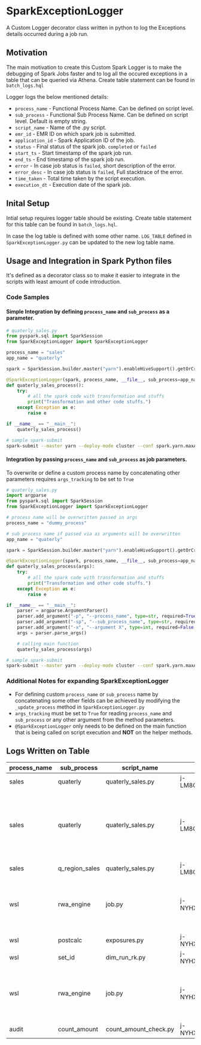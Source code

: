 # SparkExceptionLogger
A Custom Logger decorator class written in python to log the Exceptions details occurred during a job run.

## Motivation
The main motivation to create this Custom Spark Logger is to make the debugging of Spark Jobs faster and to log all the occured exceptions in a table that can be queried via Athena. Create table statement can be found in `batch_logs.hql`

Logger logs the below mentioned details:
- `process_name` - Functional Process Name. Can be defined on script level.
- `sub_process` - Functional Sub Process Name. Can be defined on script level. Default is empty string.
- `script_name` - Name of the .py script.
- `emr_id` - EMR ID on which spark job is submitted.
- `application_id` - Spark Application ID of the job. 
- `status` - Final status of the spark job. `completed` or `failed`
- `start_ts` - Start timestamp of the spark job run.
- `end_ts` - End timestamp of the spark job run.
- `error` - In case job status is `failed`, short description of the error.
- `error_desc` - In case job status is `failed`, Full stacktrace of the error.
- `time_taken` - Total time taken by the script execution.
- `execution_dt` - Execution date of the spark job.

## Inital Setup
Intial setup requires logger table should be existing. Create table statement for this table can be found in `batch_logs.hql`.

In case the log table is defined with some other name. `LOG_TABLE` defined in `SparkExceptionLogger.py` can be updated to the new log table name.

## Usage and Integration in Spark Python files
It's defined as a decorator class so to make it easier to integrate in the scripts with least amount of code introduction.

### Code Samples

#### Simple Integration by defining `process_name` and `sub_process` as a parameter.
```python
# quaterly_sales.py
from pyspark.sql import SparkSession
from SparkExceptionLogger import SparkExceptionLogger

process_name = "sales"
app_name = "quaterly"

spark = SparkSession.builder.master("yarn").enableHiveSupport().getOrCreate()

@SparkExceptionLogger(spark, process_name, __file__, sub_process=app_name)
def quaterly_sales_process():
    try:
        # all the spark code with transformation and stuffs
        print("Transformation and other code stuffs.")
    except Exception as e:
        raise e

if __name__ == "__main__":
    quaterly_sales_process()
```

```bash
# sample spark-submit
spark-submit --master yarn --deploy-mode cluster --conf spark.yarn.maxAttempts=1 --driver-memory=4g --conf spark.driver.cores=1 --executor-cores 5 --conf spark.executor.instances=4 --conf spark.dynamicAllocation.minExecutors=2 --conf spark.dynamicAllocation.maxExecutors=10 --executor-memory 14g --py-files <path-to-folder>/SparkExceptionLogger.py <path-to-pyfiles>/quaterly_sales.py
```

#### Integration by passing `process_name` and `sub_process` as  job parameters.
To overwrite or define a custom process name by concatenating other parameters requires `args_tracking` to be set to `True`

```python
# quaterly_sales.py
import argparse
from pyspark.sql import SparkSession
from SparkExceptionLogger import SparkExceptionLogger

# process name will be overwritten passed in args
process_name = "dummy_process"

# sub process name if passed via as arguments will be overwritten
app_name = "quaterly"

spark = SparkSession.builder.master("yarn").enableHiveSupport().getOrCreate()

@SparkExceptionLogger(spark, process_name, __file__, sub_process=app_name, args_tracking=True)
def quaterly_sales_process(args):
    try:
        # all the spark code with transformation and stuffs
        print("Transformation and other code stuffs.")
    except Exception as e:
        raise e

if __name__ == "__main__":
    parser = argparse.ArgumentParser()
    parser.add_argument("-p", "--process_name", type=str, required=True, help="Process Name")
    parser.add_argument("-sp", "--sub_process_name", type=str, required=False, help="Sub Process Name")
    parser.add_argument("-x", "--argument X", type=int, required=False, help="Other Argument X")
    args = parser.parse_args()

    # calling main function
    quaterly_sales_process(args)
```

```bash
# sample spark-submit
spark-submit --master yarn --deploy-mode cluster --conf spark.yarn.maxAttempts=1 --driver-memory=4g --conf spark.driver.cores=1 --executor-cores 5 --conf spark.executor.instances=4 --conf spark.dynamicAllocation.minExecutors=2 --conf spark.dynamicAllocation.maxExecutors=10 --executor-memory 14g --py-files <path-to-folder>/SparkExceptionLogger.py <path-to-pyfiles>/quaterly_sales.py -p sales -sp q_region_sales
```

### Additional Notes for expanding SparkExceptionLogger
- For defining custom `process_name` or `sub_process` name by concatenating some other fields can be achieved by modifying the `_update_process` method in `SparkExceptionLogger.py`
- `args_tracking` must be set to `True` for reading `process_name` and `sub_process` or any other argument from the method parameters.
- `@SparkExceptionLogger` only needs to be defined on the main function that is being called on script execution and **NOT** on the helper methods.

## Logs Written on Table

|process_name|sub_process|script_name         |emr_id        |application_id                |status   |start_ts               |end_ts                 |error            |error_desc                                                                                                                                                                                                                                                                                                                                                                                                           |time_taken|execution_dt|
|------------|-----------|--------------------|--------------|------------------------------|---------|-----------------------|-----------------------|-----------------|---------------------------------------------------------------------------------------------------------------------------------------------------------------------------------------------------------------------------------------------------------------------------------------------------------------------------------------------------------------------------------------------------------------------|----------|------------|
|sales       |quaterly   |quaterly_sales.py|j-LM8CHLQYLJ2Q|application_1715654774853_0436|failed   |2024-05-14 06:08:32.947|2024-05-14 06:08:40.669|AnalysisException|Table or view not found: blogs_db.daily_sales; 'UnresolvedRelation [blogs_db, daily_sales], [], false                                                                                                                                                                                                                                                                                                                |7 secs    |2024-05-14  |
|sales       |quaterly   |quaterly_sales.py|j-LM8CHLQYLJ2Q|application_1715654774853_0441|failed   |2024-05-14 06:14:38.922|2024-05-14 06:14:41.992|AnalysisException|User: arn:aws:sts::aws-acct:assumed-role/role-emr-ec2-service/i-0dd9f8257a143b9c3 is not authorized to perform: glue:GetDatabase on resource: arn:aws:glue:region:aws-acct:database/test_db because no identity-based policy allows the glue:GetDatabase action (Service: AWSGlue; Status Code: 400; Error Code: AccessDeniedException; Request ID: b0a1d47a-1fe8-42dc-8f9a-6b1b60d10423; Proxy: null)               |3 secs    |2024-05-14  |
|sales       |q_region_sales   |quaterly_sales.py|j-LM8CHLQYLJ2Q|application_1715654774853_0396|completed|2024-05-14 05:58:37.491|2024-05-14 05:58:42.495|                 |                                                                                                                                                                                                                                                                                                                                                                                                                     |5 secs    |2024-05-14  |
|wsl         |rwa_engine |job.py           |j-NYHXOTMH2O74|application_1730770422001_0882|failed   |2024-11-05 10:29:48.809|2024-11-05 10:30:55.753|AnalysisException|org.apache.hadoop.hive.ql.metadata.HiveException: Unable to alter table. Update table failed due to concurrent modifications. (Service: AWSGlue; Status Code: 400; Error Code: ConcurrentModificationException; Request ID: af79ffb4-baaf-47be-aba0-6e340bc549df; Proxy: null)                                                                                                                                       |1 min6 secs|2024-11-05  |
|wsl         |postcalc|exposures.py|j-NYHXOTMH2O74|application_1730770422001_1262|failed   |2024-11-05 11:14:12.126|2024-11-05 11:15:08.824|AnalysisException|Found duplicate column(s) in the right attributes: `defaulted_asset_flag`                                                                                                                                                                                                                                                                                                                                            |56 secs   |2024-11-05  |
|wsl         |set_id|dim_run_rk.py       |j-NYHXOTMH2O74|application_1730770422001_0293|failed   |2024-11-05 06:32:23.581|2024-11-05 06:33:01.585|AttributeError   |'NoneType' object has no attribute 'strip'                                                                                                                                                                                                                                                                                                                                                                           |38 secs   |2024-11-05  |
|wsl         |rwa_engine|job.py           |j-NYHXOTMH2O74|application_1730770422001_1190|failed   |2024-11-05 11:00:05.463|2024-11-05 11:01:09.779|AnalysisException|org.apache.hadoop.hive.ql.metadata.HiveException: Unable to alter table. Update table failed due to concurrent modifications. (Service: AWSGlue; Status Code: 400; Error Code: ConcurrentModificationException; Request ID: 84891aad-1a60-4312-a4f7-27fa87918bb5; Proxy: null)                                                                                                                                       |1 min4 secs|2024-11-05  |
|audit       |count_amount|count_amount_check.py|j-NYHXOTMH2O74|application_1730770422001_0750|failed   |2024-11-05 09:51:25.433|2024-11-05 09:52:09.112|TypeError        |Column is not iterable                                                                                                                                                                                                                                                                                                                                                                                               |43 secs   |2024-11-05  |

